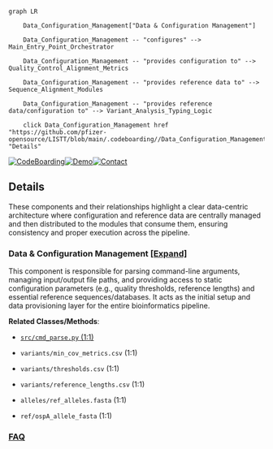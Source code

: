 ```mermaid

graph LR

    Data_Configuration_Management["Data & Configuration Management"]

    Data_Configuration_Management -- "configures" --> Main_Entry_Point_Orchestrator

    Data_Configuration_Management -- "provides configuration to" --> Quality_Control_Alignment_Metrics

    Data_Configuration_Management -- "provides reference data to" --> Sequence_Alignment_Modules

    Data_Configuration_Management -- "provides reference data/configuration to" --> Variant_Analysis_Typing_Logic

    click Data_Configuration_Management href "https://github.com/pfizer-opensource/LISTT/blob/main/.codeboarding//Data_Configuration_Management.md" "Details"

```



[![CodeBoarding](https://img.shields.io/badge/Generated%20by-CodeBoarding-9cf?style=flat-square)](https://github.com/CodeBoarding/GeneratedOnBoardings)[![Demo](https://img.shields.io/badge/Try%20our-Demo-blue?style=flat-square)](https://www.codeboarding.org/demo)[![Contact](https://img.shields.io/badge/Contact%20us%20-%20contact@codeboarding.org-lightgrey?style=flat-square)](mailto:contact@codeboarding.org)



## Details



These components and their relationships highlight a clear data-centric architecture where configuration and reference data are centrally managed and then distributed to the modules that consume them, ensuring consistency and proper execution across the pipeline.



### Data & Configuration Management [[Expand]](./Data_Configuration_Management.md)

This component is responsible for parsing command-line arguments, managing input/output file paths, and providing access to static configuration parameters (e.g., quality thresholds, reference lengths) and essential reference sequences/databases. It acts as the initial setup and data provisioning layer for the entire bioinformatics pipeline.





**Related Classes/Methods**:



- <a href="https://github.com/pfizer-opensource/LISTT/blob/main/src/cmd_parse.py#L1-L1" target="_blank" rel="noopener noreferrer">`src/cmd_parse.py` (1:1)</a>

- `variants/min_cov_metrics.csv` (1:1)

- `variants/thresholds.csv` (1:1)

- `variants/reference_lengths.csv` (1:1)

- `alleles/ref_alleles.fasta` (1:1)

- `ref/ospA_allele_fasta` (1:1)









### [FAQ](https://github.com/CodeBoarding/GeneratedOnBoardings/tree/main?tab=readme-ov-file#faq)